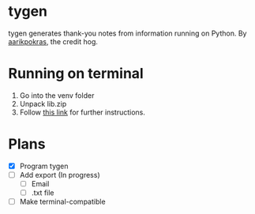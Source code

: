 # tygen
tygen generates thank-you notes from information running on Python.
By [aarikpokras](https://github.com/aarikpokras), the credit hog.

# Running on terminal
1. Go into the venv folder
2. Unpack lib.zip
3. Follow [this link](https://realpython.com/run-python-scripts/) for further instructions.

# Plans
- [x] Program tygen
- [ ] Add export (In progress)
  - [ ] Email
  - [ ] .txt file
- [ ] Make terminal-compatible
